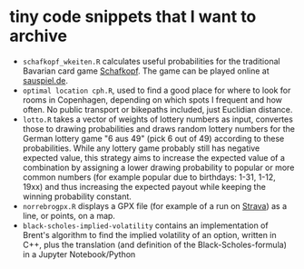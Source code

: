 # tiny code snippets that I want to archive

+ `schafkopf_wkeiten.R` calculates useful probabilities for the traditional Bavarian card game [Schafkopf](https://en.wikipedia.org/wiki/Schafkopf). The game can be played online at [sauspiel.de](https://www.sauspiel.de).
+ `optimal location cph.R`, used to find a good place for where to look for rooms in Copenhagen, depending on which spots I frequent and how often. No public transport or bikepaths included, just Euclidian distance.
+ `lotto.R` takes a vector of weights of lottery numbers as input, convertes those to drawing probabilities and draws random lottery numbers for the German lottery game "6 aus 49" (pick 6 out of 49) according to these probabilities. While any lottery game probably still has negative expected value, this strategy aims to increase the expected value of a combination by assigning a lower drawing probability to popular or more common numbers (for example popular due to birthdays: 1-31, 1-12, 19xx) and thus increasing the expected payout while keeping the winning probability constant.
+ `norrebrogpx.R` displays a GPX file (for example of a run on [Strava](http://strava.com/athletes/howtodowtle)) as a line, or points, on a map.
+ `black-scholes-implied-volatility` contains an implementation of Brent's algorithm to find the implied volatility of an option, written in C++, plus the translation (and definition of the Black-Scholes-formula) in a Jupyter Notebook/Python
